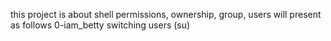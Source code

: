 this project is about shell permissions, ownership, group, users will present as follows
0-iam_betty switching users (su)